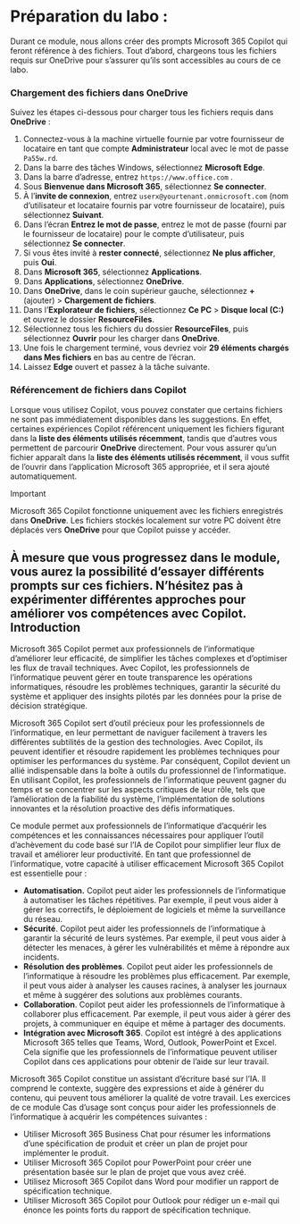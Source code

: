 # Préparation du labo :

Durant ce module, nous allons créer des prompts Microsoft 365 Copilot qui feront référence à des fichiers. Tout d’abord, chargeons tous les fichiers requis sur OneDrive pour s’assurer qu’ils sont accessibles au cours de ce labo.


### Chargement des fichiers dans OneDrive

Suivez les étapes ci-dessous pour charger tous les fichiers requis dans **OneDrive** :

1. Connectez-vous à la machine virtuelle fournie par votre fournisseur de locataire en tant que compte **Administrateur** local avec le mot de passe `Pa55w.rd`.
2. Dans la barre des tâches Windows, sélectionnez **Microsoft Edge**.
3. Dans la barre d’adresse, entrez `https://www.office.com` .
4. Sous **Bienvenue dans Microsoft 365**, sélectionnez **Se connecter**.
5. À l’**invite de connexion**, entrez `userx@yourtenant.onmicrosoft.com` (nom d’utilisateur et locataire fournis par votre fournisseur de locataire), puis sélectionnez **Suivant**.
6. Dans l’écran **Entrez le mot de passe**, entrez le mot de passe (fourni par le fournisseur de locataire) pour le compte d’utilisateur, puis sélectionnez **Se connecter**.
7. Si vous êtes invité à **rester connecté**, sélectionnez **Ne plus afficher**, puis **Oui**.
8. Dans **Microsoft 365**, sélectionnez **Applications**.
9. Dans **Applications**, sélectionnez **OneDrive**.
10. Dans **OneDrive**, dans le coin supérieur gauche, sélectionnez **+** (ajouter) > **Chargement de fichiers**.
11. Dans l’**Explorateur de fichiers**, sélectionnez **Ce PC** > **Disque local (C:)** et ouvrez le dossier **ResourceFiles**.
12. Sélectionnez tous les fichiers du dossier **ResourceFiles**, puis sélectionnez **Ouvrir** pour les charger dans **OneDrive**.
13. Une fois le chargement terminé, vous devriez voir **29 éléments chargés dans Mes fichiers** en bas au centre de l’écran.
14. Laissez **Edge** ouvert et passez à la tâche suivante.

### Référencement de fichiers dans Copilot

Lorsque vous utilisez Copilot, vous pouvez constater que certains fichiers ne sont pas immédiatement disponibles dans les suggestions. En effet, certaines expériences Copilot référencent uniquement les fichiers figurant dans la **liste des éléments utilisés récemment**, tandis que d’autres vous permettent de parcourir **OneDrive** directement. Pour vous assurer qu’un fichier apparaît dans la **liste des éléments utilisés récemment**, il vous suffit de l’ouvrir dans l’application Microsoft 365 appropriée, et il sera ajouté automatiquement.

> [!IMPORTANT]
> Microsoft 365 Copilot fonctionne uniquement avec les fichiers enregistrés dans **OneDrive**. Les fichiers stockés localement sur votre PC doivent être déplacés vers **OneDrive** pour que Copilot puisse y accéder.

À mesure que vous progressez dans le module, vous aurez la possibilité d’essayer différents prompts sur ces fichiers. N’hésitez pas à expérimenter différentes approches pour améliorer vos compétences avec Copilot.
Introduction
---
Microsoft 365 Copilot permet aux professionnels de l’informatique d’améliorer leur efficacité, de simplifier les tâches complexes et d’optimiser les flux de travail techniques. Avec Copilot, les professionnels de l’informatique peuvent gérer en toute transparence les opérations informatiques, résoudre les problèmes techniques, garantir la sécurité du système et appliquer des insights pilotés par les données pour la prise de décision stratégique.

Microsoft 365 Copilot sert d’outil précieux pour les professionnels de l’informatique, en leur permettant de naviguer facilement à travers les différentes subtilités de la gestion des technologies. Avec Copilot, ils peuvent identifier et résoudre rapidement les problèmes techniques pour optimiser les performances du système. Par conséquent, Copilot devient un allié indispensable dans la boîte à outils du professionnel de l’informatique. En utilisant Copilot, les professionnels de l’informatique peuvent gagner du temps et se concentrer sur les aspects critiques de leur rôle, tels que l’amélioration de la fiabilité du système, l’implémentation de solutions innovantes et la résolution proactive des défis informatiques.

Ce module permet aux professionnels de l’informatique d’acquérir les compétences et les connaissances nécessaires pour appliquer l’outil d’achèvement du code basé sur l’IA de Copilot pour simplifier leur flux de travail et améliorer leur productivité. En tant que professionnel de l’informatique, votre capacité à utiliser efficacement Microsoft 365 Copilot est essentielle pour :

 -  **Automatisation.** Copilot peut aider les professionnels de l’informatique à automatiser les tâches répétitives. Par exemple, il peut vous aider à gérer les correctifs, le déploiement de logiciels et même la surveillance du réseau.
 -  **Sécurité**. Copilot peut aider les professionnels de l’informatique à garantir la sécurité de leurs systèmes. Par exemple, il peut vous aider à détecter les menaces, à gérer les vulnérabilités et même à répondre aux incidents.
 -  **Résolution des problèmes**. Copilot peut aider les professionnels de l’informatique à résoudre les problèmes plus efficacement. Par exemple, il peut vous aider à analyser les causes racines, à analyser les journaux et même à suggérer des solutions aux problèmes courants.
 -  **Collaboration**. Copilot peut aider les professionnels de l’informatique à collaborer plus efficacement. Par exemple, il peut vous aider à gérer des projets, à communiquer en équipe et même à partager des documents.
 -  **Intégration avec Microsoft 365**. Copilot est intégré à des applications Microsoft 365 telles que Teams, Word, Outlook, PowerPoint et Excel. Cela signifie que les professionnels de l’informatique peuvent utiliser Copilot dans ces applications pour obtenir de l’aide sur leur travail.

Microsoft 365 Copilot constitue un assistant d’écriture basé sur l’IA. Il comprend le contexte, suggère des expressions et aide à générer du contenu, qui peuvent tous améliorer la qualité de votre travail. Les exercices de ce module Cas d’usage sont conçus pour aider les professionnels de l’informatique à acquérir les compétences suivantes :

 -  Utiliser Microsoft 365 Business Chat pour résumer les informations d’une spécification de produit et créer un plan de projet pour implémenter le produit.
 -  Utiliser Microsoft 365 Copilot pour PowerPoint pour créer une présentation basée sur le plan de projet que vous avez créé.
 -  Utilisez Microsoft 365 Copilot dans Word pour modifier un rapport de spécification technique.
 -  Utiliser Microsoft 365 Copilot pour Outlook pour rédiger un e-mail qui énonce les points forts du rapport de spécification technique.
